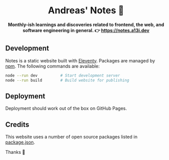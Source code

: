 <h1 align="center">
  Andreas' Notes 🐸
</h1>

<p align="center">
  <strong>Monthly-ish learnings and discoveries related to frontend, the web, and software engineering in general. 👉 <a href="https://notes.a13i.dev">https://notes.a13i.dev</a></strong>
</p>

## Development

Notes is a static website built with [Eleventy](https://www.11ty.dev). Packages are managed by [npm](https://npmjs.org). The following commands are available:

```sh
node --run dev          # Start development server
node --run build        # Build website for publishing
```

## Deployment

Deployment should work out of the box on GitHub Pages.

## Credits

This website uses a number of open source packages listed in [package.json](package.json).

Thanks 🙏

